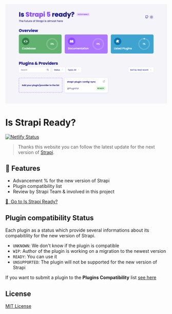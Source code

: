 [![Is Strapi Ready?](https://github.com/strapi-community/isstrapiready/blob/main/static/preview.png?raw=true)](https://isstrapiready.com)

# Is Strapi Ready?

[![Netlify Status][netlify-src]][netlify-href]

> Thanks this website you can follow the latest update for the next version of [Strapi](https://strapi.io).


## 🚀 Features

- Advancement % for the new version of Strapi
- Plugin compatibility list
- Review by Strapi Team & involved in this project

[🔖 &nbsp;Go to Is Strapi Ready?](https://isstrapiready.com/)


## Plugin compatibility Status

Each plugin as a status which provide several informations about its compabitility for the new version of Strapi.

- `UNKNOWN`: We don't know if the plugin is compatible
- `WIP`: Author of the plugin is working on a migration to the newest version
- `READY`: You can use it
- `UNSUPPORTED`: The plugin will not be supported for the new version of Strapi

If you want to submit a plugin to the **Plugins Compatibility** list [see here](https://github.com/strapi-community/isstrapiready/issues/new?assignees=&labels=plugins&template=plugin-request.yml&title=%5BPLUGIN+REQUEST%5D+%3Ctitle%3E)

## License

[MIT License](./LICENSE)

<!-- Badges -->
[netlify-src]: https://api.netlify.com/api/v1/badges/0d03061a-90f2-405a-9e01-b28fa4a76038/deploy-status
[netlify-href]: #
